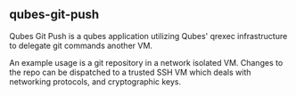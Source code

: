 ## qubes-git-push

Qubes Git Push is a qubes application utilizing Qubes' qrexec infrastructure
to delegate git commands another VM.

An example usage is a git repository in a network isolated VM. Changes to the
repo can be dispatched to a trusted SSH VM which deals with networking protocols,
and cryptographic keys.


